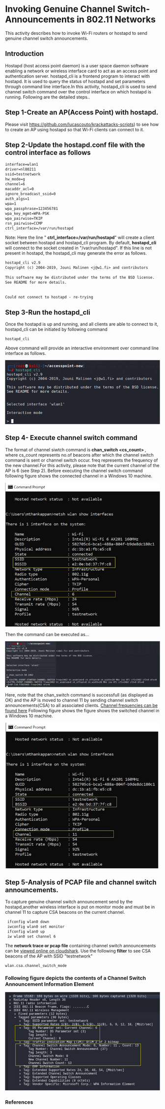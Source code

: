 # Invoking Genuine Channel Switch-Announcements in 802.11 Networks
This activity describes how to invoke Wi-Fi routers or hostapd to send genuine channel switch announcements. 
## Introduction
Hostapd (host access point daemon) is a user space daemon software enabling a network or wireless interface card to act as an access point and authentication server. 
hostapd_cli is a frontend program to interact with hostapd. It is used to query the status of hostapd and set parameters through command line interface.In this activity, hostapd_cli is used to send channel switch command over the control interface on which hostapd is running. Following are the detailed steps..

## Step 1-Create an AP(Access Point) with hostapd.
Please visit https://github.com/lucascouto/krackattacks-scripts) to see how to create an AP using hostapd so that Wi-Fi clients can connect to it.  

## Step 2-Update the hostapd.conf file with the control interface as follows
```
interface=wlan1
driver=nl80211
ssid=testnetwork
hw_mode=g
channel=6
macaddr_acl=0
ignore_broadcast_ssid=0
auth_algs=1
wpa=1
wpa_passphrase=123456781
wpa_key_mgmt=WPA-PSK
wpa_pairwise=TKIP
rsn_pairwise=CCMP
ctrl_interface=/var/run/hostapd

```
Note: Here the line " **ctrl_interface=/var/run/hostapd**" will create a client socket between hostapd and hostapd_cli program. By default, **hostapd_cli** will connect to the socket created in "/var/run/hostapd". If this line is not present in hostapd, the hostapd_cli may generate the error as follows.
```
hostapd_cli v2.9
Copyright (c) 2004-2019, Jouni Malinen <j@w1.fi> and contributors
 
This software may be distributed under the terms of the BSD license.
See README for more details.
 
 
Could not connect to hostapd - re-trying
```
## Step 3-Run the hostapd_cli 
Once the hostapd is up and running, and all clients are able to connect to it, hostapd_cli can be initiated by following command
```
hostapd_cli 
```
Above command will provide an interactive environment over command line interface as follows. 
<p align="left">
  <img src="https://github.com/maneshthankappan/Analysis-of-Genuine-Channel-Switch-Announcements-in-802.11-Networks/blob/main/hostapd_cli_output">
</p>

## Step 4- Execute channel switch command 
The format of channel siwtch command is   **chan_switch <cs_count> <freq>**  , where cs_count represents no.of beacons after which the channel switch command
is sent or channel switch occur. freq represents the frequency of the new channel.For this activity, please note that the current channel of the AP is 6 (see Step 2). Before executing the channel switch command following figure shows the connected channel in a Windows 10 machine.

<p align="left">
  <img src="https://github.com/maneshthankappan/Analysis-of-Genuine-Channel-Switch-Announcements-in-802.11-Networks/blob/main/Channel_info_before_channel_switch.jpg">
</p>
 
 Then the command can be executed as...
 <p align="left">
  <img src="https://github.com/maneshthankappan/Analysis-of-Genuine-Channel-Switch-Announcements-in-802.11-Networks/blob/main/chan_switch_command">
</p>
 
 Here, note that the chan_switch command is successfull (as displayed as OK) and the AP is moved to channel 11 by sending channel switch announcements(CSA) to all associated clients. [Channel frequencies can be found here](https://github.com/maneshthankappan/Analysis-of-Genuine-Channel-Switch-Announcements-in-802.11-Networks/blob/main/channel_frequencies)
 Following figure shows the figure shows the switched channel in a Windows 10 machine.
 <p align="left">
  <img src="https://github.com/maneshthankappan/Analysis-of-Genuine-Channel-Switch-Announcements-in-802.11-Networks/blob/main/Channel_info_after_channel_switch.jpg">
</p>

## **Step 5-Analysis of PCAP file and channel switch announcements**.
To capture genuine channel switch announcement send by the hostapd,another wireless interface is put on monitor mode and must be in channel 11 to capture CSA beacons on the current channel.
```
 ifconfig wlan0 down
 iwconfig wlan0 set monitor
 ifconfig wlan0 up
 iw wlan0 set channel 6
```
The **network trace or pcap file** containing channel switch announcements can be [viewed online on cloudshark](https://www.cloudshark.org/captures/a7843005db21).
Use the following **filter** to see CSA beacons of the AP with SSID "testnetwork"
 ```
wlan.csa.channel_switch_mode
 ```
 ### Following figure depicts the contents of a Channel Switch Announcement Information Element
  <p align="left">
  <img src="https://github.com/maneshthankappan/Analysis-of-Genuine-Channel-Switch-Announcements-in-802.11-Networks/blob/main/Genuine%20_CSA.png">
</p>
 
 ### References
